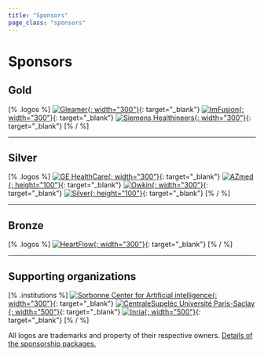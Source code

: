 ```yaml
---
title: "Sponsors"
page_class: "sponsors"
---
```

# Sponsors

## <span class="gold">Gold</span>
[% .logos %]
[![Gleamer](/images/sponsors/gleamer.png){: width="300"}](https://www.gleamer.ai/){: target="_blank"}
[![ImFusion](/images/sponsors/imfusion.png){: width="300"}](https://www.imfusion.com/){: target="_blank"}
[![Siemens Healthineers](/images/sponsors/siemens_healthineers.png){: width="300"}](https://www.siemens-healthineers.com/){: target="_blank"}
[% / %]

---

## <span class="silver">Silver</span>
[% .logos %]
[![GE HealthCare](/images/sponsors/ge_healthcare.png){: width="300"}](https://www.gehealthcare.fr/){: target="_blank"}
[![AZmed](/images/sponsors/azmed.png){: height="100"}](https://azmed.co/){: target="_blank"}
[![Owkin](/images/sponsors/owkin.png){: width="300"}](https://www.owkin.com/){: target="_blank"}
[![Silver](/images/sponsors/impact.png){: height="100"}](https://www.u-bordeaux.fr/recherche/ambition-scientifique/reseaux-de-recherche-impulsion/IMPACT){: target="_blank"}
[% / %]

---

## <span class="bronze">Bronze</span>
[% .logos %]
[![HeartFlow](/images/sponsors/heartflow.png){: width="300"}](https://www.heartflow.com/){: target="_blank"}
[% / %]

---

## Supporting organizations
[% .institutions %]
[![Sorbonne Center for Artificial intelligence](/assets/logos/scai.svg){: width="300"}](https://scai.sorbonne-universite.fr){: target="_blank"}
[![CentraleSupeléc Université Paris-Saclay](/assets/logos/centrale.png){: width="500"}](https://www.centralesupelec.fr/){: target="_blank"}
[![Inria](/assets/logos/inria.png){: width="500"}](https://www.inria.fr/en){: target="_blank"}
[% / %]


<p class="small">
    All logos are trademarks and property of their respective owners. <a href="/sponsorship-packages.html">Details of the sponsorship packages.</a>
</p>